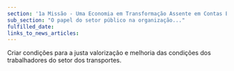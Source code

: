 ```yaml
---
section: '1a Missão - Uma Economia em Transformação Assente em Contas Equilibradas'
sub_section: "O papel do setor público na organização..."
fulfilled_date:
links_to_news_articles:
---
```


Criar condições para a justa valorização e melhoria das condições dos trabalhadores do setor dos transportes.